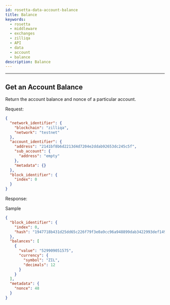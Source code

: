 ```yaml
---
id: rosetta-data-account-balance
title: Balance
keywords:
  - rosetta
  - middleware
  - exchanges
  - zilliqa
  - API
  - data
  - account
  - balance
description: Balance
---
```


---

## Get an Account Balance

Return the account balance and nonce of a particular account.

Request:

```json
{
  "network_identifier": {
    "blockchain": "zilliqa",
    "network": "testnet"
  },
  "account_identifier": {
    "address": "2141bf8b6d2213d4d7204e2ddab92653dc245c5f",
    "sub_account": {
      "address": "empty"
    },
    "metadata": {}
  },
  "block_identifier": {
    "index": 0
  }
}
```

Response:

Sample

```json
{
  "block_identifier": {
    "index": 0,
    "hash": "1947718b431d25dd65c226f79f3e0a9cc96a948899dab3422993def1494a9c95"
  },
  "balances": [
    {
      "value": "529909051575",
      "currency": {
        "symbol": "ZIL",
        "decimals": 12
      }
    }
  ],
  "metadata": {
    "nonce": 48
  }
}
```
